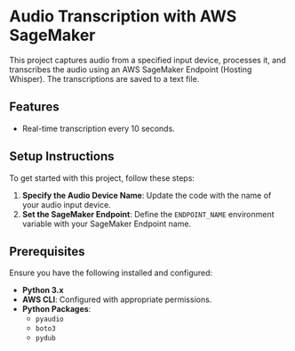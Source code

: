 # Audio Transcription with AWS SageMaker

This project captures audio from a specified input device, processes it, and transcribes the audio using an AWS SageMaker Endpoint (Hosting Whisper). The transcriptions are saved to a text file.

## Features
- Real-time transcription every 10 seconds.

## Setup Instructions
To get started with this project, follow these steps:

1. **Specify the Audio Device Name**: Update the code with the name of your audio input device.
2. **Set the SageMaker Endpoint**: Define the `ENDPOINT_NAME` environment variable with your SageMaker Endpoint name.

## Prerequisites
Ensure you have the following installed and configured:

- **Python 3.x**
- **AWS CLI**: Configured with appropriate permissions.
- **Python Packages**:
  - `pyaudio`
  - `boto3`
  - `pydub`

